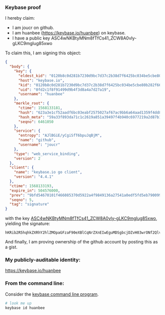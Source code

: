 ### Keybase proof

I hereby claim:

  * I am joucr on github.
  * I am huanbee (https://keybase.io/huanbee) on keybase.
  * I have a public key ASC4wNKBtyMNm8fTfCs41_ZCW8A0vly-gLKC9mglug85xwo

To claim this, I am signing this object:

```json
{
  "body": {
    "key": {
      "eldest_kid": "0120b8c0d281b7230d9bc7d37c2b38d7f6425bc034be5cbe80b282f66825ba0f39c70a",
      "host": "keybase.io",
      "kid": "0120b8c0d281b7230d9bc7d37c2b38d7f6425bc034be5cbe80b282f66825ba0f39c70a",
      "uid": "0fd2c1f8f91499d9b4f3d8a4a7d27a19",
      "username": "huanbee"
    },
    "merkle_root": {
      "ctime": 1568133181,
      "hash": "623a3e1cf52aadf6bc03eabf2575027af67ac9bb6a64aad1359f4dd843d5aa80a32e58f2c687d0b120a8406a6a71372d064b3dbc7956fc0ed6ecd83544dc5e54",
      "hash_meta": "59a33f893da71c1c2619a851a39497f4b940c6977219a2d87b10cf91d86a3d3a",
      "seqno": 6461050
    },
    "service": {
      "entropy": "AJlBGiE/yCgiSfT6bpuJqBjM",
      "name": "github",
      "username": "joucr"
    },
    "type": "web_service_binding",
    "version": 2
  },
  "client": {
    "name": "keybase.io go client",
    "version": "4.4.1"
  },
  "ctime": 1568133193,
  "expire_in": 504576000,
  "prev": "9bfd54670101f466085370d5922a4f9849136a27541a0edf5fd5eb7900990157",
  "seqno": 5,
  "tag": "signature"
}
```

with the key [ASC4wNKBtyMNm8fTfCs41_ZCW8A0vly-gLKC9mglug85xwo](https://keybase.io/huanbee), yielding the signature:

```
hKRib2R5hqhkZXRhY2hlZMOpaGFzaF90eXBlCqNrZXnEIwEguMDSgbcjDZvH03wrONf2QlvANL5cvoCygvZoJboPOccKp3BheWxvYWTESpcCBcQgm/1UZwEB9GYIU3DVkipPmEkTaidUGg7fX9XreQCZAVfEIPPiuQaP4goNngQKkKtvPW9ih7zjgw8V+AO9fsfDQEmdAgHCo3NpZ8RAuACy7wXYoJk+DLEaZTXFjSbQXfv8/YU7LkpaEo20/mmqG3ysx0Fj1cj4e3mKwrSlQ6+FcEGzkRvBdvqbg90cAahzaWdfdHlwZSCkaGFzaIKkdHlwZQildmFsdWXEIPdpRsaM3mRpjVkElQDPevSMACSfomxu7zdMDX1n7lQ6o3RhZ80CAqd2ZXJzaW9uAQ==

```

And finally, I am proving ownership of the github account by posting this as a gist.

### My publicly-auditable identity:

https://keybase.io/huanbee

### From the command line:

Consider the [keybase command line program](https://keybase.io/download).

```bash
# look me up
keybase id huanbee
```
